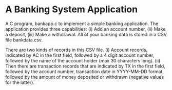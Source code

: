 # A Banking System Application

A C program, bankapp.c to implement a simple banking application. The application provides three capabilities: (i) Add an account number, (ii) Make a deposit, (iii) Make a withdrawal. All of your banking data is stored in a CSV file bankdata.csv.

There are two kinds of records in this CSV file. (i) Account records, indicated by AC in the first field, followed by a 4 digit account number, followed by the name of the account holder (max 30 characters long). (ii) Then there are transaction records that are indicated by TX in the first field, followed by the account number, transaction date in YYYY-MM-DD format, followed by the amount of money deposited or withdrawn (negative values for the latter).
